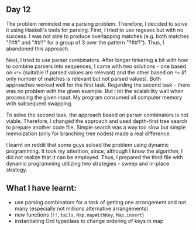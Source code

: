 ## Day 12

The problem reminded me a parsing problem. Therefore, I decided to solve it using Haskell's tools for parsing. First, I tried to use regexes but with no success. I was not able to produce overlapping matches (e.g. both matches "?##" and "##?" for a group of 3 over the pattern "?##?"). Thus, I abandoned this approach.

Next, I tried to use parser combinators. After longer tinkering a bit with how to combine parsers into sequences, I came with two solutions - one based on `<*>` (suitable if parsed values are relevant) and the other based on `*>` (if only number of matches is relevant but not parsed values). Both approaches worked well for the first task. Regarding the second task - there was no problem with the given example. But I hit the scalability wall when processing the given input. My program consumed all computer memory with subsequent swapping.

To solve the second task, the approach based on parser combinators is not viable. Therefore, I changed the approach and used depth-first tree search to prepare another code file. Simple search was a way too slow but simple memoization (only for branching tree nodes) made a real difference.

I learnt on reddit that some guys solved the problem using dynamic programming. It took my attention, since, although I know the algorithm, I did not realize that it can be employed. Thus, I prepared the third file with dynamic programming utilizing two strategies - sweep and in-place strategy.

## What I have learnt:

- use parsing combinators for a task of getting one arrangement and not many (especially not millions alternative arrangements)
- new functions (`!!`, `tails`, `Map.mapWithKey`, `Map.insert`)
- instantiating Ord typeclass to change ordering of keys in map
